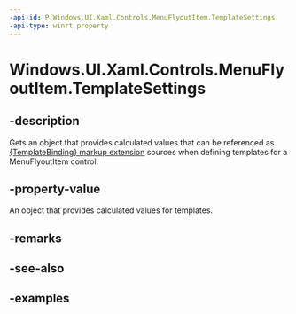 ```yaml
---
-api-id: P:Windows.UI.Xaml.Controls.MenuFlyoutItem.TemplateSettings
-api-type: winrt property
---
```


<!-- Property syntax.
public MenuFlyoutItemTemplateSettings TemplateSettings { get; }
-->

# Windows.UI.Xaml.Controls.MenuFlyoutItem.TemplateSettings

## -description

Gets an object that provides calculated values that can be referenced as [{TemplateBinding} markup extension](/windows/uwp/xaml-platform/templatebinding-markup-extension) sources when defining templates for a MenuFlyoutItem control.



## -property-value

An object that provides calculated values for templates.

## -remarks

## -see-also

## -examples


